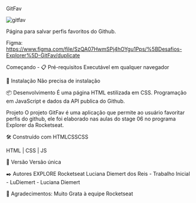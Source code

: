 GitFav

![gitfav](https://user-images.githubusercontent.com/103541499/190828677-0c593436-a868-4f8d-9e2b-b02f025b67d8.png)


Página para salvar perfis favoritos do Github.

Figma: https://www.figma.com/file/SzQA07HwmSPj4hOYgu1Pps/%5BDesafios-Explorer%5D-GitFav/duplicate

Começando -
📋 Pré-requisitos
Executável em qualquer navegador

🔧 Instalação
Não precisa de instalação

📦 Desenvolvimento
É uma página HTML estilizada em CSS. Programação em JavaScript e dados da API publica do Github.

Projeto
O projeto GitFav é uma aplicação que permite ao usuário favoritar perfis do github, ele foi elaborado nas aulas do stage 06 no programa Explorer da Rocketseat.

🛠️ Construído com
HTMLCSSCSS

HTML | CSS | JS

📌 Versão
Versão única

✒️ Autores
EXPLORE Rocketseat
Luciana Diemert dos Reis - Trabalho Inicial - LuDiemert - Luciana Diemert

🎁 Agradecimentos:
Muito Grata à equipe Rocketseat
